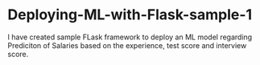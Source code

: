 # Deploying-ML-with-Flask-sample-1
I have created sample FLask framework to deploy an ML model regarding Prediciton of Salaries based on the experience, test score and interview score.
